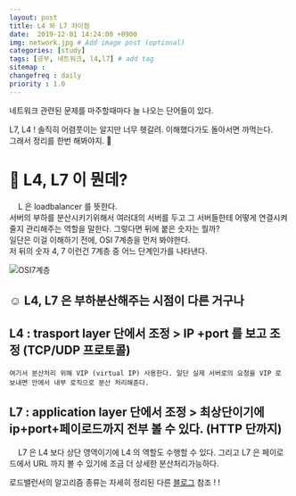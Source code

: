 ```yaml
---
layout: post
title: L4 와 L7 차이점
date:  2019-12-01 14:24:00 +0900
img: network.jpg # Add image post (optional)
categories: [study]
tags: [공부, 네트워크, l4,l7] # add tag
sitemap :
changefreq : daily
priority : 1.0
---
```


네트워크 관련된 문제를 마주할때마다 늘 나오는 단어들이 있다.  

L7, L4 ! 솔직히 어렴풋이는 알지만 너무 헷갈려. 이해했다가도 돌아서면 까먹는다.  
그래서  정리를 한번 해봐야지.  🤠  

# **:baby:** L4, L7 이 뭔데?   

&nbsp;&nbsp;&nbsp;&nbsp;L 은  loadbalancer 를 뜻한다.   
서버의 부하를 분산시키기위해서 여러대의 서버를 두고 그 서버들한테 어떻게 연결시켜줄지 관리해주는 역할을 말한다.  그렇다면 뒤에 붙은 숫자는 뭘까?  
일단은 이걸 이해하기 전에, OSI 7계층을 먼저 봐야한다.  
저 뒤의 숫자 4, 7 이런건 7계층 중 어느 단계인가를 나타낸다.  

![OSI7계층](http://yaejinha.github.io//assets/img/osi.png)  

## **:relaxed:** L4, L7 은 부하분산해주는 시점이 다른 거구나  

## L4 : trasport layer 단에서 조정 > IP +port 를 보고 조정 (TCP/UDP 프로토콜)
    여기서 분산처리 위해 VIP (virtual IP) 사용한다. 일단 실제 서버로의 요청을 VIP 로 보내면 안에서 내부 로직으로 분산 처리해준다.   

## L7 : application layer 단에서 조정 > 최상단이기에 ip+port+페이로드까지 전부 볼 수 있다.  (HTTP 단까지)

&nbsp;&nbsp;&nbsp;&nbsp;L7 은 L4 보다 상단 영역이기에 L4 의 역할도 수행할 수 있다. 그리고  L7 은 페이로드에서 URL 까지 볼 수 있기에 조금 더 상세한 분산처리가능하다.   

로드밸런서의 알고리즘 종류는 자세히 정리된 다른 [블로그](https://medium.com/@pakss328/%EB%A1%9C%EB%93%9C%EB%B0%B8%EB%9F%B0%EC%84%9C%EB%9E%80-l4-l7-501fd904cf05) 참조 ! ! 









